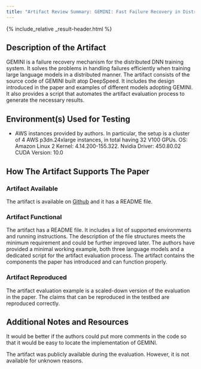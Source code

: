 ```yaml
---
title: "Artifact Review Summary: GEMINI: Fast Failure Recovery in Distributed Training with In-Memory Checkpoints"
---
```


{% include_relative _result-header.html %}

## Description of the Artifact

GEMINI is a failure recovery mechanism for the distributed DNN training system. It solves the problems in handling failures efficiently when training large language models in a distributed manner. The artifact consists of the source code of GEMINI built atop DeepSpeed. It includes the design introduced in the paper and examples of different models adopting GEMINI. It also provides a script that automates the artifact evaluation process to generate the necessary results.

## Environment(s) Used for Testing

* AWS instances provided by authors. In particular, the setup is a cluster of 4 AWS p3dn.24xlarge instances, in total having 32 V100 GPUs. OS: Amazon Linux 2 Kernel: 4.14.200-155.322. Nvidia Driver: 450.80.02 CUDA Version: 10.0


## How The Artifact Supports The Paper

### Artifact Available
The artifact is available on [Github](https://github.com/zhuangwang93/SOSP-30_AE) and it has a README file.

### Artifact Functional
The artifact has a README file. It includes a list of supported environments and running instructions. The description of the file structures meets the minimum requirement and could be further improved later. The authors have provided a minimal working example, both three language models and a dedicated script for the artifact evaluation process.
The artifact contains the components the paper has introduced and can function properly.

### Artifact Reproduced
The artifact evaluation example is a scaled-down version of the evaluation in the paper. The claims that can be reproduced in the testbed are reproduced correctly.


## Additional Notes and Resources

It would be better if the authors could put more comments in the code so that it would be easy to locate the implementation of GEMINI.

The artifact was publicly available during the evaluation. However, it is not available for unknown reasons.